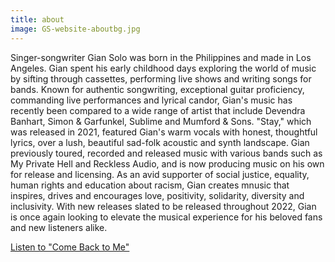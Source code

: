 ```yaml
---
title: about
image: GS-website-aboutbg.jpg
---
```

Singer-songwriter Gian Solo was born in the Philippines and made in Los Angeles. Gian spent his early childhood days exploring the world of music by sifting through cassettes, performing live shows and writing songs for bands. Known for authentic songwriting, exceptional guitar proficiency, commanding live performances and lyrical candor, Gian's music has recently been compared to a wide range of artist that include Devendra Banhart, Simon & Garfunkel, Sublime and Mumford & Sons. "Stay," which was released in 2021, featured Gian's warm vocals with honest, thoughtful lyrics, over a lush, beautiful sad-folk acoustic and synth landscape. Gian previously toured, recorded and released music with various bands such as My Private Hell and Reckless Audio, and is now producing music on his own for release and licensing. As an avid supporter of social justice, equality, human rights and education about racism, Gian creates mnusic that inspires, drives and encourages love, positivity, solidarity, diversity and inclusivity. With new releases slated to be released throughout 2022, Gian is once again looking to elevate the musical experience for his beloved fans and new listeners alike.

<a href="https://gianguitar.github.io/dimension.github.io/#music">Listen to "Come Back to Me"</a>
